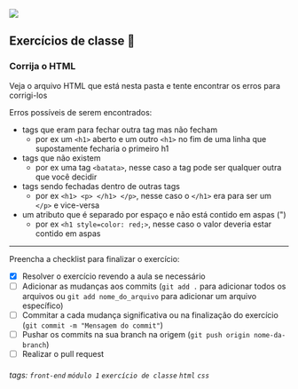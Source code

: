 ![](https://i.imgur.com/xG74tOh.png)

## Exercícios de classe 🏫

### Corrija o HTML

Veja o arquivo HTML que está nesta pasta e tente encontrar os erros para corrigi-los

Erros possíveis de serem encontrados:
- tags que eram para fechar outra tag mas não fecham
  - por ex um `<h1>` aberto e um outro `<h1>` no fim de uma linha que supostamente fecharia o primeiro h1
- tags que não existem
  - por ex uma tag `<batata>`, nesse caso a tag pode ser qualquer outra que você decidir
- tags sendo fechadas dentro de outras tags
  - por ex `<h1> <p> </h1> </p>`, nesse caso o `</h1>` era para ser um `</p>` e vice-versa
- um atributo que é separado por espaço e não está contido em aspas (")
  - por ex `<h1 style=color: red;>`, nesse caso o valor deveria estar contido em aspas

---

Preencha a checklist para finalizar o exercício:

- [x] Resolver o exercício revendo a aula se necessário
- [ ] Adicionar as mudanças aos commits (`git add .` para adicionar todos os arquivos ou `git add nome_do_arquivo` para adicionar um arquivo específico)
- [ ] Commitar a cada mudança significativa ou na finalização do exercício (`git commit -m "Mensagem do commit"`)
- [ ] Pushar os commits na sua branch na origem (`git push origin nome-da-branch`)
- [ ] Realizar o pull request

###### tags: `front-end` `módulo 1` `exercício de classe` `html` `css`
